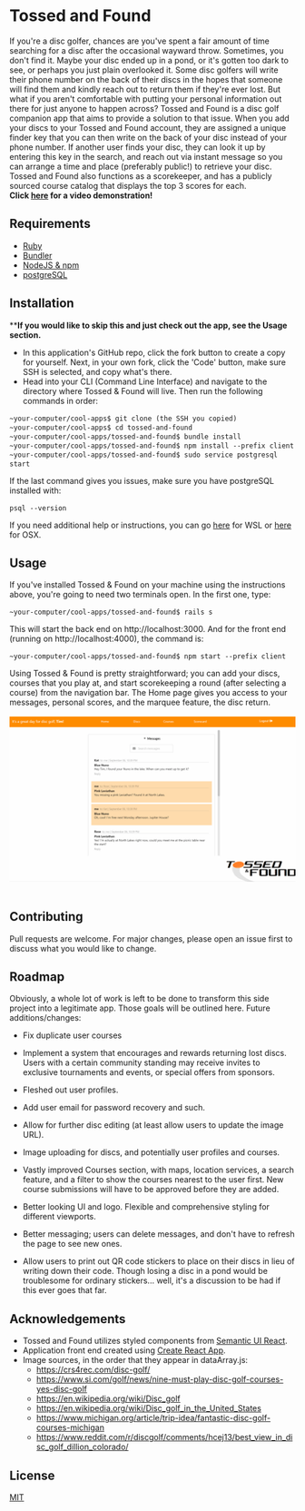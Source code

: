 # Tossed and Found

If you're a disc golfer, chances are you've spent a fair amount of time searching for a disc after the occasional wayward throw. Sometimes, you don't find it. Maybe your disc ended up in a pond, or it's gotten too dark to see, or perhaps you just plain overlooked it. Some disc golfers will write their phone number on the back of their discs in the hopes that someone will find them and kindly reach out to return them if they're ever lost. But what if you aren't comfortable with putting your personal information out there for just anyone to happen across? Tossed and Found is a disc golf companion app that aims to provide a solution to that issue. When you add your discs to your Tossed and Found account, they are assigned a unique finder key that you can then write on the back of your disc instead of your phone number. If another user finds your disc, they can look it up by entering this key in the search, and reach out via instant message so you can arrange a time and place (preferably public!) to retrieve your disc. Tossed and Found also functions as a scorekeeper, and has a publicly sourced course catalog that displays the top 3 scores for each.
<br/>
<b>Click [here](https://youtu.be/K-DG0ddg90s) for a video demonstration!</b>

## Requirements
- [Ruby](https://www.ruby-lang.org/en/downloads/)
- [Bundler](https://bundler.io/)
- [NodeJS & npm](https://docs.npmjs.com/downloading-and-installing-node-js-and-npm)
- [postgreSQL](https://www.postgresql.org/download/)

## Installation
**<b>If you would like to skip this and just check out the app, see the Usage section.</b>
- In this application's GitHub repo, click the fork button to create a copy for yourself. Next, in your own fork, click the 'Code' button, make sure SSH is selected, and copy what's there.<br>
- Head into your CLI (Command Line Interface) and navigate to the directory where Tossed & Found will live. Then run the following commands in order:
```shell
~your-computer/cool-apps$ git clone (the SSH you copied)
~your-computer/cool-apps$ cd tossed-and-found
~your-computer/cool-apps/tossed-and-found$ bundle install
~your-computer/cool-apps/tossed-and-found$ npm install --prefix client
~your-computer/cool-apps/tossed-and-found$ sudo service postgresql start
``` 
If the last command gives you issues, make sure you have postgreSQL installed with:
```shell
psql --version
```
If you need additional help or instructions, you can go [here](https://docs.microsoft.com/en-us/windows/wsl/tutorials/wsl-database#install-postgresql) for WSL or [here](https://www.codementor.io/@engineerapart/getting-started-with-postgresql-on-mac-osx-are8jcopb) for OSX.

## Usage
If you've installed Tossed & Found on your machine using the instructions above, you're going to need two terminals open.
In the first one, type:
```shell
~your-computer/cool-apps/tossed-and-found$ rails s
```
This will start the back end on http://localhost:3000. And for the front end (running on http://localhost:4000), the command is:
```shell
~your-computer/cool-apps/tossed-and-found$ npm start --prefix client
```
<!-- Alternatively, Tossed & Found is deployed [here](https://tossed-and-found.herokuapp.com/) if you want to try it out that way.* You can log in as Tim (password is tim123) to see what everything looks like when it is filled out. -->
Using Tossed & Found is pretty straightforward; you can add your discs, courses that you play at, and start scorekeeping a round (after selecting a course) from the navigation bar. The Home page gives you access to your messages, personal scores, and the marquee feature, the disc return.
<br><br>
<img src="TossedAndFound.gif" alt="Disc return in action" height="auto" width="800" />
<br><br>
<!-- *You are free to create an account here, but be aware that this is more of a demo and not the final version, thus I may be wiping the database a few times. If you want your data to be safe, install and run the app locally.  -->

## Contributing
Pull requests are welcome. For major changes, please open an issue first to discuss what you would like to change.

## Roadmap
Obviously, a whole lot of work is left to be done to transform this side project into a legitimate app. Those goals will be outlined here.
Future additions/changes:

- Fix duplicate user courses

- Implement a system that encourages and rewards returning lost discs. Users with a certain community standing may receive invites to exclusive tournaments and events, or special offers from sponsors.

- Fleshed out user profiles.

- Add user email for password recovery and such.

- Allow for further disc editing (at least allow users to update the image URL).

- Image uploading for discs, and potentially user profiles and courses.

- Vastly improved Courses section, with maps, location services, a search feature, and a filter to show the courses nearest to the user first. New course submissions will have to be approved before they are added.

- Better looking UI and logo. Flexible and comprehensive styling for different viewports.

- Better messaging; users can delete messages, and don't have to refresh the page to see new ones.

- Allow users to print out QR code stickers to place on their discs in lieu of writing down their code. Though losing a disc in a pond would be troublesome for ordinary stickers... well, it's a discussion to be had if this ever goes that far.

## Acknowledgements
- Tossed and Found utilizes styled components from [Semantic UI React](https://react.semantic-ui.com/).
- Application front end created using [Create React App](https://create-react-app.dev/).
- Image sources, in the order that they appear in dataArray.js:
    - https://crs4rec.com/disc-golf/
    - https://www.si.com/golf/news/nine-must-play-disc-golf-courses-yes-disc-golf
    - https://en.wikipedia.org/wiki/Disc_golf
    - https://en.wikipedia.org/wiki/Disc_golf_in_the_United_States
    - https://www.michigan.org/article/trip-idea/fantastic-disc-golf-courses-michigan
    - https://www.reddit.com/r/discgolf/comments/hcej13/best_view_in_disc_golf_dillion_colorado/


## License
[MIT](https://choosealicense.com/licenses/mit/)
